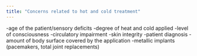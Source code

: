 ```yaml
---
title: "Concerns related to hot and cold treatment"
---
```

-age of the patient/sensory deficits
-degree of heat and cold applied
-level of consciousness
-circulatory impairment
-skin integrity
-patient diagnosis
-amount of body surface covered by the application 
-metallic implants (pacemakers, total joint replacements)

